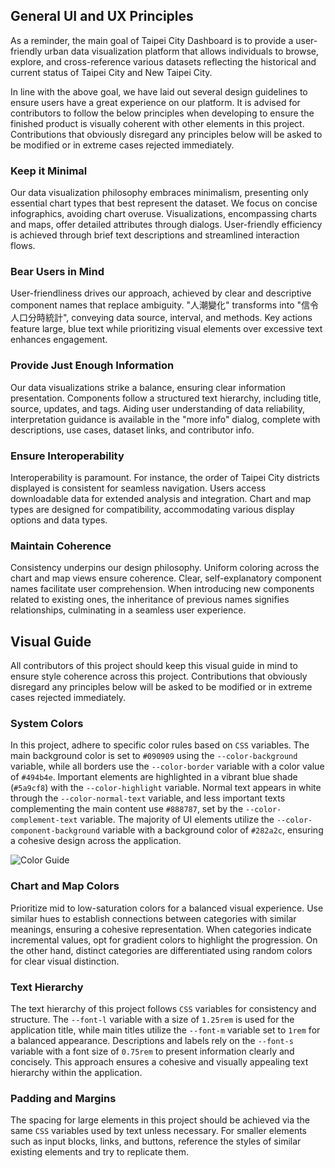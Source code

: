 ## General UI and UX Principles

As a reminder, the main goal of Taipei City Dashboard is to provide a user-friendly urban data visualization platform that allows individuals to browse, explore, and cross-reference various datasets reflecting the historical and current status of Taipei City and New Taipei City.

In line with the above goal, we have laid out several design guidelines to ensure users have a great experience on our platform. It is advised for contributors to follow the below principles when developing to ensure the finished product is visually coherent with other elements in this project. Contributions that obviously disregard any principles below will be asked to be modified or in extreme cases rejected immediately.

### Keep it Minimal

Our data visualization philosophy embraces minimalism, presenting only essential chart types that best represent the dataset. We focus on concise infographics, avoiding chart overuse. Visualizations, encompassing charts and maps, offer detailed attributes through dialogs. User-friendly efficiency is achieved through brief text descriptions and streamlined interaction flows.

### Bear Users in Mind

User-friendliness drives our approach, achieved by clear and descriptive component names that replace ambiguity. "人潮變化" transforms into "信令人口分時統計", conveying data source, interval, and methods. Key actions feature large, blue text while prioritizing visual elements over excessive text enhances engagement.

### Provide Just Enough Information

Our data visualizations strike a balance, ensuring clear information presentation. Components follow a structured text hierarchy, including title, source, updates, and tags. Aiding user understanding of data reliability, interpretation guidance is available in the "more info" dialog, complete with descriptions, use cases, dataset links, and contributor info.

### Ensure Interoperability

Interoperability is paramount. For instance, the order of Taipei City districts displayed is consistent for seamless navigation. Users access downloadable data for extended analysis and integration. Chart and map types are designed for compatibility, accommodating various display options and data types.

### Maintain Coherence

Consistency underpins our design philosophy. Uniform coloring across the chart and map views ensure coherence. Clear, self-explanatory component names facilitate user comprehension. When introducing new components related to existing ones, the inheritance of previous names signifies relationships, culminating in a seamless user experience.

## Visual Guide

All contributors of this project should keep this visual guide in mind to ensure style coherence across this project. Contributions that obviously disregard any principles below will be asked to be modified or in extreme cases rejected immediately.

### System Colors

In this project, adhere to specific color rules based on `CSS` variables. The main background color is set to `#090909` using the `--color-background` variable, while all borders use the `--color-border` variable with a color value of `#494b4e`. Important elements are highlighted in a vibrant blue shade (`#5a9cf8`) with the `--color-highlight` variable. Normal text appears in white through the `--color-normal-text` variable, and less important texts complementing the main content use `#888787`, set by the `--color-complement-text` variable. The majority of UI elements utilize the `--color-component-background` variable with a background color of `#282a2c`, ensuring a cohesive design across the application.

![Color Guide](/images/front-end/color-guide-en.png)

### Chart and Map Colors

Prioritize mid to low-saturation colors for a balanced visual experience. Use similar hues to establish connections between categories with similar meanings, ensuring a cohesive representation. When categories indicate incremental values, opt for gradient colors to highlight the progression. On the other hand, distinct categories are differentiated using random colors for clear visual distinction.

### Text Hierarchy

The text hierarchy of this project follows `CSS` variables for consistency and structure. The `--font-l` variable with a size of `1.25rem` is used for the application title, while main titles utilize the `--font-m` variable set to `1rem` for a balanced appearance. Descriptions and labels rely on the `--font-s` variable with a font size of `0.75rem` to present information clearly and concisely. This approach ensures a cohesive and visually appealing text hierarchy within the application.

### Padding and Margins

The spacing for large elements in this project should be achieved via the same `CSS` variables used by text unless necessary. For smaller elements such as input blocks, links, and buttons, reference the styles of similar existing elements and try to replicate them.
